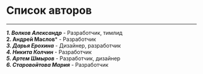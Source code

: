 # Список авторов
---
***1. Волков Александр*** - Разработчик, тимлид\
**2. Андрей Маслов*** - Разработчик\
***3. Дарья Ерохина*** - Дизайнер, разработчик\
***4. Никита Колчин*** - Разработчик\
***5. Артем Шмыров*** - Разработчик, дизайнер\
***6. Старовойтова Мария*** - Разработчик
